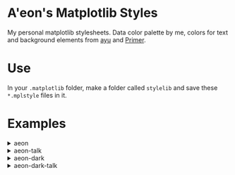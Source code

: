 # A'eon's Matplotlib Styles

My personal matplotlib stylesheets. Data color palette by me, colors for text and background elements from [ayu](https://github.com/dempfi/ayu) and [Primer](https://primer.style/foundations/color/base-scales).

# Use

In your `.matplotlib` folder, make a folder called `stylelib` and save these `*.mplstyle` files in it.

# Examples

<details>
  <summary>aeon</summary>

  ![example:aeon](./examples/aeon.png)
</details>

<details>
  <summary>aeon-talk</summary>

  ![example:aeon-talk](./examples/aeon-talk.png)
</details>

<details>
  <summary>aeon-dark</summary>

  ![example:aeon-dark](./examples/aeon-dark.png)
</details>

<details>
  <summary>aeon-dark-talk</summary>

  ![example:aeon-dark-talk](./examples/aeon-dark-talk.png)
</details>

